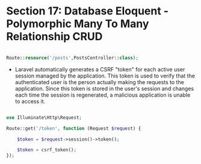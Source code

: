 # Section 17: Database Eloquent - Polymorphic Many To Many Relationship CRUD

```PHP

Route::resource('/posts',PostsController::class);
```

- Laravel automatically generates a CSRF "token" for each active user session managed by the application. This token is used to verify that the authenticated user is the person actually making the requests to the application. Since this token is stored in the user's session and changes each time the session is regenerated, a malicious application is unable to access it.

```PHP

use Illuminate\Http\Request;

Route::get('/token', function (Request $request) {

    $token = $request->session()->token();

    $token = csrf_token();
});
```
